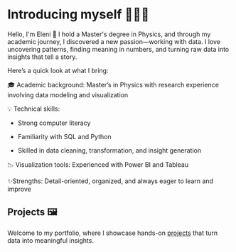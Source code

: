 # Introducing myself 👩🏻‍💼

Hello, I'm Eleni 👋 I hold a Master's degree in Physics, and through my academic journey, I discovered a new passion—working with data. I love uncovering patterns, finding meaning in numbers, and turning raw data into insights that tell a story.

Here’s a quick look at what I bring:

🎓 Academic background: Master’s in Physics with research experience involving data modeling and visualization

💡 Technical skills: 

- Strong computer literacy

- Familiarity with SQL and Python

- Skilled in data cleaning, transformation, and insight generation

📉 Visualization tools: Experienced with Power BI and Tableau

✨Strengths: Detail-oriented, organized, and always eager to learn and improve

## Projects 🖼
Welcome to my portfolio, where I showcase hands-on [projects](#projects) that turn data into meaningful insights.
<!--
**EleniAndr/EleniAndr** is a ✨ _special_ ✨ repository because its `README.md` (this file) appears on your GitHub profile.

Here are some ideas to get you started:

- 🔭 I’m currently working on ...
- 🌱 I’m currently learning ...
- 👯 I’m looking to collaborate on ...
- 🤔 I’m looking for help with ...
- 💬 Ask me about ...
- 📫 How to reach me: ...
- 😄 Pronouns: ...
- ⚡ Fun fact: ...
-->
